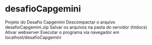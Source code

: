 # desafioCapgemini
Projeto do Desafio Capgemini
Descompactar o arquivo desafioCapgemini.zip
Salvar os arquivos na pasta do servidor (htdocs)
Ativar webserver 
Executar o programa via navegador em localhost/desafioCapgemini
